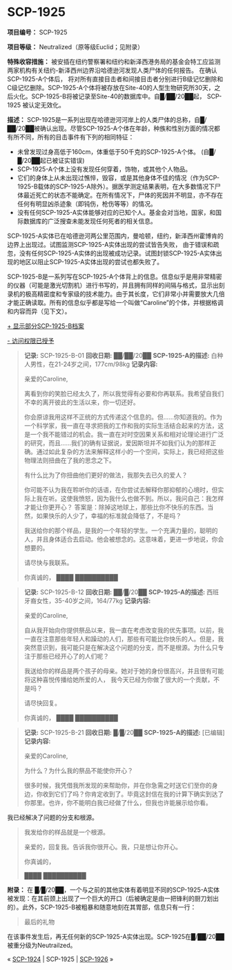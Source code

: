 # SCP-1925
                        


**项目编号：** SCP-1925

**项目等级：** Neutralized（原等级Euclid；见附录）

**特殊收容措施：** 被安插在纽约警察署和纽约和新泽西港务局的基金会特工应监测两家机构有关纽约-新泽西州边界沿哈德逊河发现人类尸体的任何报告。 在确认SCP-1925-A个体后， 将对所有直接目击者和间接目击者分别进行B级记忆删除和C级记忆删除。SCP-1925-A个体将被存放在Site-40的人型生物研究所30天，之后火化。SCP-1925-B将被记录至Site-40的数据库中。自█/██/20██起， SCP-1925 被认定无效化。

**描述：** SCP-1925是一系列出现在哈德逊河河岸上的人类尸体的总称，自█/██/20██被确认出现。尽管SCP-1925-A个体在年龄，种族和性别方面的情况都有所不同，所有的目击事件有下列的相同特征：

- 未曾发现过身高低于160cm，体重低于50千克的SCP-1925-A个体。 (自█/█/20██起已被证实错误)
- SCP-1925-A个体上没有发现任何穿着，饰物，或其他个人物品。
- 它们的身体上从未出现过憔悴，毁容，或是其他身体不佳的情况（作为SCP-1925-B载体的SCP-1925-A除外）。据医学测定结果表明，在大多数情况下尸体最近死亡的状态不能确定。在所有情况下，尸体的死因并不明显，亦不存在任何有明显凶杀迹象（即钝伤，枪伤等等）的情况。
- 没有任何SCP-1925-A实体能够对应的已知个人。基金会对当地，国家，和国际数据库的广泛搜查未能发现任何死者的相关信息。

SCP-1925-A实体已在哈德逊河两公里范围内，曼哈顿，纽约，新泽西州霍博肯的边界上出现过。试图监测SCP-1925-A实体出现的尝试皆告失败， 由于错误和疏忽，没有任何SCP-1925-A实体的出现被成功记录。试图封锁SCP-1925-A实体出现的地区以阻止SCP-1925-A实体出现的尝试也都失败了。

SCP-1925-B是一系列写在SCP-1925-A个体背上的信息。信息似乎是用非常精密的仪器（可能是激光切割机）进行书写的，并且拥有同样的间隔与格式，显示出刻录机的极高精密度和专家级的技术能力。由于其长度，它们非常小并需要放大几倍才能正确读取。所有的信息似乎都是写给一个叫做“Caroline”的个体，并根据格调和内容而异（见下文）。


<a shape='rect' class='collapsible-block-link' href='javascript:;'>+&#160;&#26174;&#31034;&#37096;&#20998;SCP-1925-B&#26723;&#26696;</a>

<a shape='rect' class='collapsible-block-link' href='javascript:;'>-&#160;&#35775;&#38382;&#26435;&#38480;&#24050;&#25480;&#20104;</a>


> **记录:**  SCP-1925-B-01
**回收日期:**  ██/██/20██
**SCP-1925-A的描述:**  白种人男性，在21-24岁之间，177cm/98kg
**记录内容:** 
> 
> 亲爱的Caroline,
> 
> 离看到你的笑脸已经太久了，所以我觉得有必要和你再联系。我希望自我们不幸的离开彼此的生活以来，你一切还好。
> 
> 你会原谅我用这样不正统的方式传递这个信息的。但……你知道我的。作为一个科学家，我一直在寻求把我的工作和我的实际生活结合起来的方法，这是一个我不能错过的机会。我一直在对时空因果关系和相对论理论进行广泛的研究，而且……我们的确有证据说，爱因斯坦并不如我们认为的那样正确。通过如此复杂的方法来解释这样小的一个空间，实际上，我已经把这些物理法则扭曲在了我的思念之下。
> 
> 有什么比为了你扭曲他们更好的做法，我那失去已久的爱人？
> 
> 你可能不认为我在聆听你的话语，在你尝试去解释你那抑郁的心境时，但实际上我在听。这使我愤怒，因为我什么也做不到。所以，我问自己：我怎样才能让你更开心？ 答案是：除掉这地球上，那些比你不快乐的东西。当然，如果快乐的人少了，幸福的标准就会降低了，不是吗？
> 
> 我送给你的那个样品，是我的一个年轻的学生。一个充满力量的，聪明的人，并且身体适合去启动。他会被想念的。这意味着，更进一步地说，你会想要的。
> 
> 请尽快与我联系。
> 
> 你真诚的，
████ ██████████
> 


> **记录:**  SCP-1925-B-12
**回收日期:**  ██/█/20██
**SCP-1925-A的描述:** 西班牙裔女性，35-40岁之间，164/77kg
**记录内容:** 
> 
> 亲爱的Caroline,
> 
> 自从我开始向你提供祭品以来，我一直在考虑改变我的优先事项。以前，我一直在注意那些年轻人和躁动的人们，那些有可能比你快乐的人。但是，我突然意识到，我可能只是在解决这个问题的分支，而不是根源。为什么只专注于那些已经开心了的人们呢？
> 
> 我送给你的样品是两个孩子的母亲。她对于她的身份很高兴，并且很有可能将这种喜悦传播给她所爱的人， 我今天已经为你做了很大的一个贡献，不是吗？
> 
> 请尽快回复。
> 
> 你真诚的，
████ ██████████
> 


> **记录:**  SCP-1925-B-21
**回收日期:**  █/█/20██
**SCP-1925-A的描述:**  [已编辑]
**记录内容:** 
> 
> 亲爱的Caroline,
> 
> 为什么？为什么我的祭品不能使你开心？
> 
> 很多时候，我凭借我所发现的来帮助你，并在你急需之时送它们至你的身边，你收到它们了吗？你肯定收到了。毕竟这封信在我的计算下确实到达了你那里。也许，你不能明白我已经做了什么，但我也许能展示给你看。

我已经解决了问题的分支和根源。
> 
> 我发给你的样品就是一个根源。
> 
> 亲爱的，回复我。告诉我你很开心。我，只是想让你开心。
> 
> 你真诚的，
> 
> ████ ██████████
> 




**附录：** 在 █/█/20██，一个与之前的其他实体有着明显不同的SCP-1925-A实体被发现：在其前颈上出现了一个巨大的开口（后被确定是由一把锋利的厨刀划出的）。此外，SCP-1925-B被粗暴和随意地刻在其胃部，信息只有一行：


> 最后的礼物
> 

在该事件发生后，再无任何新的SCP-1925-A实体出现。SCP-1925在█/██/20██被重分级为Neutrailzed。



« [SCP-1924](/scp-1924) | SCP-1925 | [SCP-1926](/scp-1926) »





                    